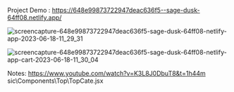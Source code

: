 Project Demo : https://648e99873722947deac636f5--sage-dusk-64ff08.netlify.app/ 

![screencapture-648e99873722947deac636f5-sage-dusk-64ff08-netlify-app-2023-06-18-11_29_31](https://github.com/sunil9813/Bonik-Ecommerice-Website-in-React/assets/67497228/ddc909b1-385d-4d9b-bbfc-e6481f1ad3f9)


![screencapture-648e99873722947deac636f5-sage-dusk-64ff08-netlify-app-cart-2023-06-18-11_30_04](https://github.com/sunil9813/Bonik-Ecommerice-Website-in-React/assets/67497228/37d04d8f-96fb-4502-8087-58e71519b28a)

Notes:
https://www.youtube.com/watch?v=K3L8J0DbuT8&t=1h44m
sic\Components\Top\TopCate.jsx